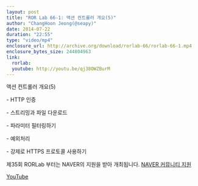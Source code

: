```yaml
---
layout: post
title: "ROR Lab 66-1: 액션 컨트롤러 개요(5)"
author: "ChangHoon Jeong(@seapy)"
date: 2014-07-22
duration: "22:55"
type: "video/mp4"
enclosure_url: http://archive.org/download/rorlab-66/rorlab-66-1.mp4
enclosure_bytes_size: 244804963
link:
  rorlab: 
  youtube: http://youtu.be/qj38OWZBurM
---
```


<p>액션 컨트롤러 개요(5)</p>

<p>- HTTP 인증</p>
<p>- 스트리밍과 파일 다운로드</p>
<p>- 파라미터 필터링하기</p>
<p>- 예외처리</p>
<p>- 강제로 HTTPS 프로토콜 사용하기</p>

<p>제35회 RORLab 부터는 NAVER의 지원을 받아 개최됩니다. <a href="http://developer.naver.com/wiki/pages/Community">NAVER 커뮤니티 지원</a></p>

<div class="btn-group">
  <a class="btn btn-default btn-xs" href="{{ page.link.youtube }}">YouTube</a>
</div>